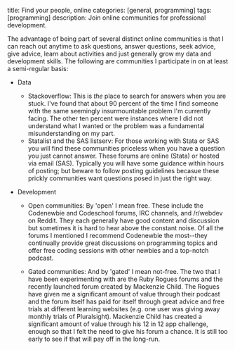 title: Find your people, online
categories: [general, programming]
tags: [programming]
description: Join online communities for professional development.


The advantage of being part of several distinct online communities is
that I can reach out anytime to ask questions, answer questions, seek
advice, give advice, learn about activities and just generally grow my
data and development skills. The following are communities I participate in on at least a semi-regular basis:

* Data
    * Stackoverflow: This is *the* place to search for answers when
      you are stuck. I've found that about 90 percent of the time I find
someone with the same seemingly insurmountable problem I'm currently
facing. The other ten percent were instances where I did not understand
what I wanted or the problem was a fundamental misunderstanding on my
part. 
    * Statalist and the SAS listserv: For those working with Stata or SAS
      you will find these communities priceless when you have a question
you just cannot answer. These forums are online (Stata) or hosted via
email (SAS). Typically you will have some guidance within hours of
posting; but beware to follow posting guidelines becasue these prickly
communities want questions posed in just the right way.

* Development
    * Open communities: By 'open' I mean free. These include the
      Codenewbie and Codeschool forums, IRC channels, and /r/webdev on
Reddit. They each generally have good content and discussion but
sometimes it is hard to hear above the constant noise. Of all the forums
I mentioned I recommend Codenewbie the most--they continually provide
great discussions on programming topics and offer free coding sessions
with other newbies and a top-notch podcast.  

    * Gated communities: And by 'gated' I mean not-free. The two that
      I have been experimenting with are the Ruby Rogues forums and the
recently launched forum created by Mackenzie Child. The Rogues have
given me a significant amount of value through their podcast and the
forum itself has paid for itself through great advice and free trials
at different learning websites (e.g. one user was giving away monthly
trials of Pluralsight). Mackenzie Child has created a significant amount
of value through his 12 in 12 app challenge, enough so that I felt the
need to give his forum a chance. It is still too early to see if that
will pay off in the long-run. 
